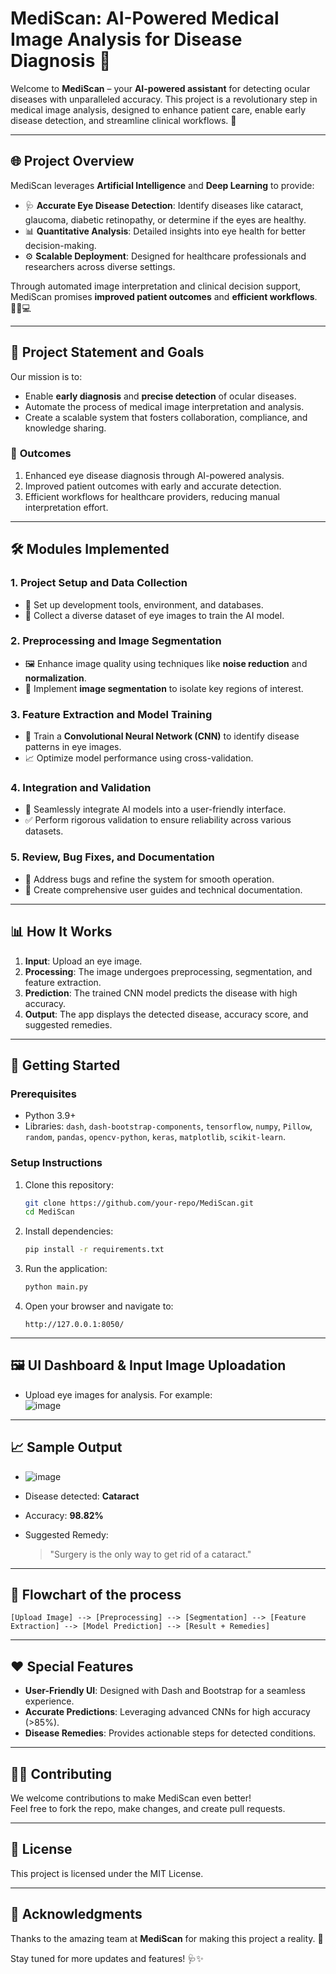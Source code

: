 # MediScan: AI-Powered Medical Image Analysis for Disease Diagnosis 🌟

Welcome to **MediScan** – your **AI-powered assistant** for detecting ocular diseases with unparalleled accuracy. This project is a revolutionary step in medical image analysis, designed to enhance patient care, enable early disease detection, and streamline clinical workflows. 🚀

---

## 🌐 **Project Overview**
MediScan leverages **Artificial Intelligence** and **Deep Learning** to provide:
- 🩺 **Accurate Eye Disease Detection**: Identify diseases like cataract, glaucoma, diabetic retinopathy, or determine if the eyes are healthy.
- 📊 **Quantitative Analysis**: Detailed insights into eye health for better decision-making.
- ⚙️ **Scalable Deployment**: Designed for healthcare professionals and researchers across diverse settings.

Through automated image interpretation and clinical decision support, MediScan promises **improved patient outcomes** and **efficient workflows**. 🧑‍⚕️💻

---

## 🎯 **Project Statement and Goals**
Our mission is to:
- Enable **early diagnosis** and **precise detection** of ocular diseases.
- Automate the process of medical image interpretation and analysis.
- Create a scalable system that fosters collaboration, compliance, and knowledge sharing.

### 🌟 **Outcomes**
1. Enhanced eye disease diagnosis through AI-powered analysis.  
2. Improved patient outcomes with early and accurate detection.  
3. Efficient workflows for healthcare providers, reducing manual interpretation effort.  

---

## 🛠️ **Modules Implemented**
### 1. **Project Setup and Data Collection**
- 🔧 Set up development tools, environment, and databases.  
- 📂 Collect a diverse dataset of eye images to train the AI model.

### 2. **Preprocessing and Image Segmentation**
- 🖼️ Enhance image quality using techniques like **noise reduction** and **normalization**.  
- 🎯 Implement **image segmentation** to isolate key regions of interest.

### 3. **Feature Extraction and Model Training**
- 🧠 Train a **Convolutional Neural Network (CNN)** to identify disease patterns in eye images.  
- 📈 Optimize model performance using cross-validation.

### 4. **Integration and Validation**
- 🔌 Seamlessly integrate AI models into a user-friendly interface.  
- ✅ Perform rigorous validation to ensure reliability across various datasets.

### 5. **Review, Bug Fixes, and Documentation**
- 🐛 Address bugs and refine the system for smooth operation.  
- 📝 Create comprehensive user guides and technical documentation.
---

## 📊 **How It Works**
1. **Input**: Upload an eye image.  
2. **Processing**: The image undergoes preprocessing, segmentation, and feature extraction.  
3. **Prediction**: The trained CNN model predicts the disease with high accuracy.  
4. **Output**: The app displays the detected disease, accuracy score, and suggested remedies.

---

## 🚀 **Getting Started**
### **Prerequisites**
- Python 3.9+  
- Libraries: `dash`, `dash-bootstrap-components`, `tensorflow`, `numpy`, `Pillow`, `random`,
`pandas`,
`opencv-python`,
`keras`,
`matplotlib`,
`scikit-learn`.

### **Setup Instructions**
1. Clone this repository:
   ```bash
   git clone https://github.com/your-repo/MediScan.git
   cd MediScan
   ```
2. Install dependencies:
   ```bash
   pip install -r requirements.txt
   ```
3. Run the application:
   ```bash
   python main.py
   ```
4. Open your browser and navigate to:
   ```
   http://127.0.0.1:8050/
   ```

---

## 🖼️ **UI Dashboard & Input Image Uploadation**
- Upload eye images for analysis. For example:  
  ![image]([https://github.com/user-attachments/assets/f321a89c-a56b-4118-b8b3-804377bbaa42](https://github.com/Sahiltripathy005/User-assets/blob/dd8a9a55b3d2159065d1954d3c847f94b5c4b47e/Mediscan-AI/1st.png))


---

## 📈 **Sample Output**
-
  ![image]([https://github.com/user-attachments/assets/e4613085-41e9-4f77-8494-f081cf3a2456](https://github.com/Sahiltripathy005/User-assets/blob/dd8a9a55b3d2159065d1954d3c847f94b5c4b47e/Mediscan-AI/2nd.png))

- Disease detected: **Cataract**  
- Accuracy: **98.82%**  
- Suggested Remedy:  
  > "Surgery is the only way to get rid of a cataract."  

---

## 📜 **Flowchart of the process**

```plaintext
[Upload Image] --> [Preprocessing] --> [Segmentation] --> [Feature Extraction] --> [Model Prediction] --> [Result + Remedies]
```

---

## ❤️ **Special Features**
- **User-Friendly UI**: Designed with Dash and Bootstrap for a seamless experience.  
- **Accurate Predictions**: Leveraging advanced CNNs for high accuracy (>85%).  
- **Disease Remedies**: Provides actionable steps for detected conditions.

---

## 👨‍💻 **Contributing**
We welcome contributions to make MediScan even better!  
Feel free to fork the repo, make changes, and create pull requests.  

---

## 📝 **License**
This project is licensed under the MIT License.

---

## 🎉 **Acknowledgments**
Thanks to the amazing team at **MediScan** for making this project a reality. 🙌

Stay tuned for more updates and features! 🩺✨  
